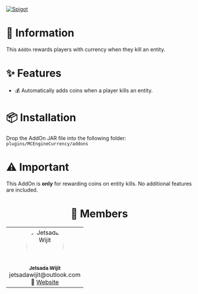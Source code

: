 [![Spigot](https://raw.githubusercontent.com/intergrav/devins-badges/refs/heads/v3/assets/cozy/available/spigot_vector.svg)](https://www.spigotmc.org/resources/mcengine-addon-currency-entity.125828/)

# 📖 Information

This `AddOn` rewards players with currency when they kill an entity.

# ✨ Features

- 💰 Automatically adds coins when a player kills an entity.

# 📦 Installation

Drop the AddOn JAR file into the following folder: `plugins/MCEngineCurrency/addons`

# ⚠️ Important

This AddOn is **only** for rewarding coins on entity kills. No additional features are included.

<div align="center">

# 👥 Members

<table>
  <tr>
    <td align="center" width="150">
      <a href="https://github.com/JetsadaWijit">
        <img src="https://imgur.com/SyqKl13.png" width="100px" style="border-radius:50%;" alt="Jetsada Wijit"/><br />
        <sub><b>Jetsada Wijit</b></sub>
      </a><br/>jetsadawijit@outlook.com<br/>
      🔗 <a href="https://jetsadawijit.github.io">Website</a>
    </td>
  </tr>
</table>

</div>
